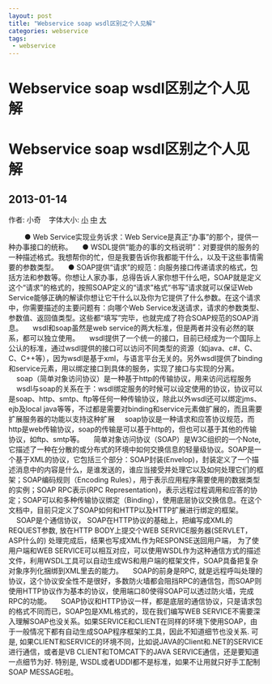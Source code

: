 ```yaml
---
layout: post
title: "Webservice soap wsdl区别之个人见解"
categories: webservice
tags: 
 - webservice
--- 
```


# Webservice soap wsdl区别之个人见解

# **Webservice soap wsdl区别之个人见解**

## 2013-01-14

作者: 小奇    字体大小: [小]() [中]() [大]()

![]()![]() ![]() [![]()](http://www.wudongqi.com/blogedit.asp?id=652 "编辑该日志") [![]()](http://www.wudongqi.com/blogedit.asp?action=del&id=652)
    ● Web Service实现业务诉求：Web Service是真正“办事”的那个，提供一种办事接口的统称。
    ● WSDL提供“能办的事的文档说明”：对要提供的服务的一种描述格式。我想帮你的忙，但是我要告诉你我都能干什么，以及干这些事情需要的参数类型。
    ● SOAP提供“请求”的规范：向服务接口传递请求的格式，包括方法和参数等。你想让人家办事，总得告诉人家你想干什么吧，SOAP就是定义这个“请求”的格式的，按照SOAP定义的“请求”格式“书写”请求就可以保证Web Service能够正确的解读你想让它干什么以及你为它提供了什么参数。在这个请求中，你需要描述的主要问题有：向哪个Web Service发送请求，请求的参数类型、参数值、返回值类型。这些都“填写”完毕，也就完成了符合SOAP规范的SOAP消息。
    wsdl和soap虽然是web service的两大标准，但是两者并没有必然的联系，都可以独立使用。
    wsdl提供了一个统一的接口，目前已经成为一个国际上公认的标准，通过wsdl提供的接口可以访问不同类型的资源（如java、c#、C、C、C++等），因为wsdl是基于xml，与语言平台无关的。另外wsdl提供了binding和service元素，用以绑定接口到具体的服务，实现了接口与实现的分离。
    soap（简单对象访问协议）是一种基于http的传输协议，用来访问远程服务
    wsdl与soap的关系在于：wsdl绑定服务的时候可以设定使用的协议，协议可以是soap、http、smtp、ftp等任何一种传输协议，除此以外wsdl还可以绑定jms、ejb及local java等等，不过都是需要对binding和service元素做扩展的，而且需要扩展服务器的功能以支持这种扩展
    soap协议是一种请求和应答协议规范，而http是web传输协议，soap的传输是可以基于http的，但也可以基于其他的传输协议，如ftp、smtp等。
    简单对象访问协议（SOAP）是W3C组织的一个Note, 它描述了一种在分散的或分布式的环境中如何交换信息的轻量级协议。SOAP是一个基于XML的协议，它包括三个部分：SOAP封装(Envelop)，封装定义了一个描述消息中的内容是什么，是谁发送的，谁应当接受并处理它以及如何处理它们的框架；SOAP编码规则（Encoding Rules），用于表示应用程序需要使用的数据类型的实例；SOAP RPC表示(RPC Representation)，表示远程过程调用和应答的协定；SOAP可以和多种传输协议绑定（Binding），使用底层协议交换信息。在这个文档中，目前只定义了SOAP如何和HTTP以及HTTP扩展进行绑定的框架。
    SOAP是个通信协议， SOAP在HTTP协议的基础上，把编写成XML的REQUEST参数, 放在HTTP BODY上提交个WEB SERVICE服务器(SERVLET，ASP什么的) 处理完成后，结果也写成XML作为RESPONSE送回用户端， 为了使用户端和WEB SERVICE可以相互对应，可以使用WSDL作为这种通信方式的描述文件，利用WSDL工具可以自动生成WS和用户端的框架文件，SOAP具备把复杂对象序列化捆绑到XML里去的能力。
    SOAP的前身是RPC, 就是远程呼叫处理的协议，这个协议安全性不是很好，多数防火墙都会阻挡RPC的通信包，而SOAP则使用HTTP协议作为基本的协议，使用端口80使得SOAP可以透过防火墙，完成RPC的功能。
    SOAP协议和HTTP协议一样，都是底层的通信协议，只是请求包的格式不同而已，SOAP包是XML格式的，现在我们编写WEB SERVICE不需要深入理解SOAP也没关系。如果SERVICE和CLIENT在同样的环境下使用SOAP，由于一般情况下都有自动生成SOAP程序框架的工具，因此不知道细节也没关系. 可是, 如果CLIENT和SERVICE的环境不同，比如说JAVA的Client和.NET的SERVICE进行通信，或者是VB CLIENT和TOMCAT下的JAVA SERVICE通信，还是要知道一点细节为好. 特别是, WSDL或者UDDI都不是标准，如果不让用就只好手工配制SOAP MESSAGE啦。

